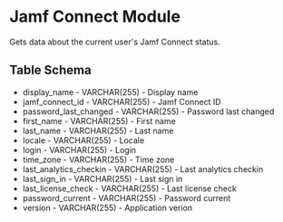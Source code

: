 Jamf Connect Module
===================

Gets data about the current user's Jamf Connect status.

Table Schema
----

* display_name - VARCHAR(255) - Display name
* jamf_connect_id - VARCHAR(255) - Jamf Connect ID
* password_last_changed - VARCHAR(255) - Password last changed
* first_name - VARCHAR(255) - First name
* last_name - VARCHAR(255) - Last name
* locale - VARCHAR(255) - Locale
* login - VARCHAR(255) - Login
* time_zone - VARCHAR(255) - Time zone
* last_analytics_checkin - VARCHAR(255) - Last analytics checkin
* last_sign_in - VARCHAR(255) - Last sign in
* last_license_check - VARCHAR(255) - Last license check
* password_current - VARCHAR(255) - Password current
* version - VARCHAR(255) - Application verion
